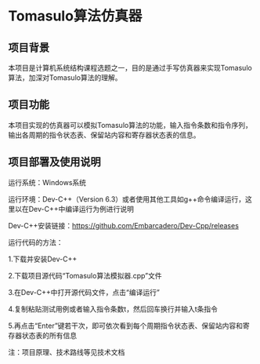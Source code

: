 # Tomasulo算法仿真器
项目背景
-----------------------------------
本项目是计算机系统结构课程选题之一，目的是通过手写仿真器来实现Tomasulo算法，加深对Tomasulo算法的理解。
  
项目功能
-----------------------------------
本项目实现的仿真器可以模拟Tomasulo算法的功能，输入指令条数和指令序列，输出各周期的指令状态表、保留站内容和寄存器状态表的信息。

项目部署及使用说明
-----------------------------------
运行系统：Windows系统

运行环境：Dev-C++（Version 6.3）或者使用其他工具如g++命令编译运行，这里以在Dev-C++中编译运行为例进行说明

Dev-C++安装链接：https://github.com/Embarcadero/Dev-Cpp/releases

运行代码的方法：

1.下载并安装Dev-C++

2.下载项目源代码“Tomasulo算法模拟器.cpp”文件

3.在Dev-C++中打开源代码文件，点击“编译运行”

4.复制粘贴测试用例或者输入指令条数t，然后回车换行并输入t条指令

5.再点击“Enter”键若干次，即可依次看到每个周期指令状态表、保留站内容和寄存器状态表的所有信息


注：项目原理、技术路线等见技术文档

